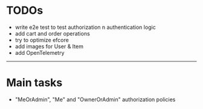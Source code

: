 # TODOs

- write e2e test to test authorization n authentication logic
- add cart and order operations
- try to optimize efcore
- add images for User & Item
- add OpenTelemetry

---

# Main tasks

- "MeOrAdmin", "Me" and "OwnerOrAdmin" authorization policies